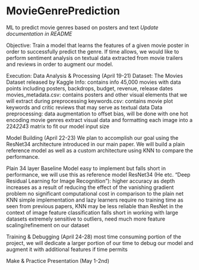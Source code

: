# MovieGenrePrediction
ML to predict movie genres based on posters and text
*Update documentation in README* 

Objective: Train a model that learns the features of a given movie poster in order to successfully predict the genre. 
If time allows, we would like to perform sentiment analysis on textual data extracted from movie trailers and reviews in order to augment our model.

Execution:
Data Analysis & Processing (April 19-21) 
Dataset: The Movies Dataset released by Kaggle 
Info: contains info 45,000 movies with data points including posters, backdrops, budget, revenue, release dates
movies_metadata.csv: contains posters and other visual elements that we will extract during preprocessing 
keywords.csv: contains movie plot keywords and critic reviews that may serve as textual data
Data preprocessing:
data augmentation to offset bias, will be done with one hot encoding movie genres
extract visual data and formatting each image into a 224*224*3 matrix to fit our model input size

Model Building (April 22-23) 
We plan to accomplish our goal using the ResNet34 architecture introduced in our main paper.
We will build a plain reference model as well as a custom architecture using KNN to compare the performance.

Plain 34 layer Baseline Model
easy to implement but falls short in performance, we will use this as reference model
ResNet34 (He etc. “Deep Residual Learning for Image Recognition”): 
higher accuracy as depth increases as a result of reducing the effect of the vanishing gradient problem
no significant computational cost in comparison to the plain net
KNN
simple implementation and lazy learners require no training time
as seen from previous papers, KNN may be less reliable than ResNet in the context of image feature classification
falls short in working with large datasets
extremely sensitive to outliers, need much more feature scaling/refinement on our dataset

Training & Debugging (April 24-28)
most time consuming portion of the project, we will dedicate a larger portion of our time to debug our model and augment it with additional features if time permits

Make & Practice Presentation (May 1-2nd)


